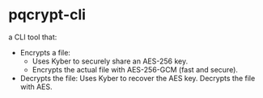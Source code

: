 # pqcrypt-cli
a CLI tool that:  
- Encrypts a file:
  - Uses Kyber to securely share an AES-256 key.
  - Encrypts the actual file with AES-256-GCM (fast and secure).
- Decrypts the file:  Uses Kyber to recover the AES key.  Decrypts the file with AES.
